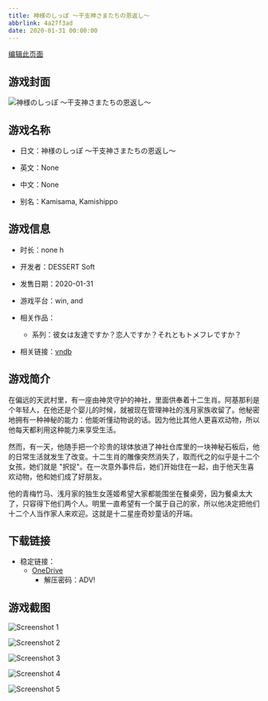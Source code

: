 ```yaml
---
title: 神様のしっぽ ～干支神さまたちの恩返し～
abbrlink: 4a27f3ad
date: 2020-01-31 00:00:00
---
```

[编辑此页面](https://github.com/ACG-3/ADV3-source/blob/main/source/_posts/games/%E7%A5%9E%E6%A7%98%E3%81%AE%E3%81%97%E3%81%A3%E3%81%BD%20%EF%BD%9E%E5%B9%B2%E6%94%AF%E7%A5%9E%E3%81%95%E3%81%BE%E3%81%9F%E3%81%A1%E3%81%AE%E6%81%A9%E8%BF%94%E3%81%97%EF%BD%9E.md)

## 游戏封面

![神様のしっぽ ～干支神さまたちの恩返し～](https://pan.timero.xyz/d/onedrive/img_lib_001/%E7%A5%9E%E6%A7%98%E3%81%AE%E3%81%97%E3%81%A3%E3%81%BD%20%EF%BD%9E%E5%B9%B2%E6%94%AF%E7%A5%9E%E3%81%95%E3%81%BE%E3%81%9F%E3%81%A1%E3%81%AE%E6%81%A9%E8%BF%94%E3%81%97%EF%BD%9E_cover.avif)


## 游戏名称

- 日文：神様のしっぽ ～干支神さまたちの恩返し～
- 英文：None
- 中文：None

- 别名：Kamisama, Kamishippo


## 游戏信息

- 时长：none h
- 开发者：DESSERT Soft
- 发售日期：2020-01-31
- 游戏平台：win, and
- 相关作品：
   - 系列：彼女は友達ですか？恋人ですか？それともトメフレですか？

- 相关链接：[vndb](https://vndb.org/v26888)


## 游戏简介

在偏远的天武村里，有一座由神灵守护的神社，里面供奉着十二生肖。阿基那利是个年轻人，在他还是个婴儿的时候，就被现在管理神社的浅月家族收留了。他秘密地拥有一种神秘的能力：他能听懂动物说的话。因为他比其他人更喜欢动物，所以他每天都利用这种能力来享受生活。

然而，有一天，他随手把一个珍贵的球体放进了神社仓库里的一块神秘石板后，他的日常生活就发生了改变。十二生肖的雕像突然消失了，取而代之的似乎是十二个女孩，她们就是 "択捉"。在一次意外事件后，她们开始住在一起，由于他天生喜欢动物，他和她们成了好朋友。

他的青梅竹马、浅月家的独生女莲姬希望大家都能围坐在餐桌旁，因为餐桌太大了，只容得下他们两个人。明里一直希望有一个属于自己的家，所以他决定把他们十二个人当作家人来欢迎。这就是十二星座奇妙童话的开端。




## 下载链接

- 稳定链接：
    - [OneDrive](https://pan.timero.xyz/onedrive/adv_lib_001/%E7%A5%9E%E6%A7%98%E3%81%AE%E3%81%97%E3%81%A3%E3%81%BD%20%EF%BD%9E%E5%B9%B2%E6%94%AF%E7%A5%9E%E3%81%95%E3%81%BE%E3%81%9F%E3%81%A1%E3%81%AE%E6%81%A9%E8%BF%94%E3%81%97%EF%BD%9E)
        - 解压密码：ADV!



## 游戏截图


![Screenshot 1](https://pan.timero.xyz/d/onedrive/img_lib_001/%E7%A5%9E%E6%A7%98%E3%81%AE%E3%81%97%E3%81%A3%E3%81%BD%20%EF%BD%9E%E5%B9%B2%E6%94%AF%E7%A5%9E%E3%81%95%E3%81%BE%E3%81%9F%E3%81%A1%E3%81%AE%E6%81%A9%E8%BF%94%E3%81%97%EF%BD%9E_Screenshot_1.avif)

![Screenshot 2](https://pan.timero.xyz/d/onedrive/img_lib_001/%E7%A5%9E%E6%A7%98%E3%81%AE%E3%81%97%E3%81%A3%E3%81%BD%20%EF%BD%9E%E5%B9%B2%E6%94%AF%E7%A5%9E%E3%81%95%E3%81%BE%E3%81%9F%E3%81%A1%E3%81%AE%E6%81%A9%E8%BF%94%E3%81%97%EF%BD%9E_Screenshot_2.avif)

![Screenshot 3](https://pan.timero.xyz/d/onedrive/img_lib_001/%E7%A5%9E%E6%A7%98%E3%81%AE%E3%81%97%E3%81%A3%E3%81%BD%20%EF%BD%9E%E5%B9%B2%E6%94%AF%E7%A5%9E%E3%81%95%E3%81%BE%E3%81%9F%E3%81%A1%E3%81%AE%E6%81%A9%E8%BF%94%E3%81%97%EF%BD%9E_Screenshot_3.avif)

![Screenshot 4](https://pan.timero.xyz/d/onedrive/img_lib_001/%E7%A5%9E%E6%A7%98%E3%81%AE%E3%81%97%E3%81%A3%E3%81%BD%20%EF%BD%9E%E5%B9%B2%E6%94%AF%E7%A5%9E%E3%81%95%E3%81%BE%E3%81%9F%E3%81%A1%E3%81%AE%E6%81%A9%E8%BF%94%E3%81%97%EF%BD%9E_Screenshot_4.avif)

![Screenshot 5](https://pan.timero.xyz/d/onedrive/img_lib_001/%E7%A5%9E%E6%A7%98%E3%81%AE%E3%81%97%E3%81%A3%E3%81%BD%20%EF%BD%9E%E5%B9%B2%E6%94%AF%E7%A5%9E%E3%81%95%E3%81%BE%E3%81%9F%E3%81%A1%E3%81%AE%E6%81%A9%E8%BF%94%E3%81%97%EF%BD%9E_Screenshot_5.avif)

